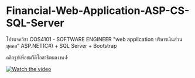 # Financial-Web-Application-ASP-CS-SQL-Server

โปรแจควิชา COS4101 - SOFTWARE ENGINEER
"web application บริหารเงินส่วนบุคคล" ASP.NET(C#) + SQL Server + Bootstrap

คลิกรูปเพื่อชมวีดีโอสาธิตผลงาน↓	

[![Watch the video](http://img.youtube.com/vi/8tKv_liEvDo/hqdefault.jpg)](https://youtu.be/8tKv_liEvDo)
